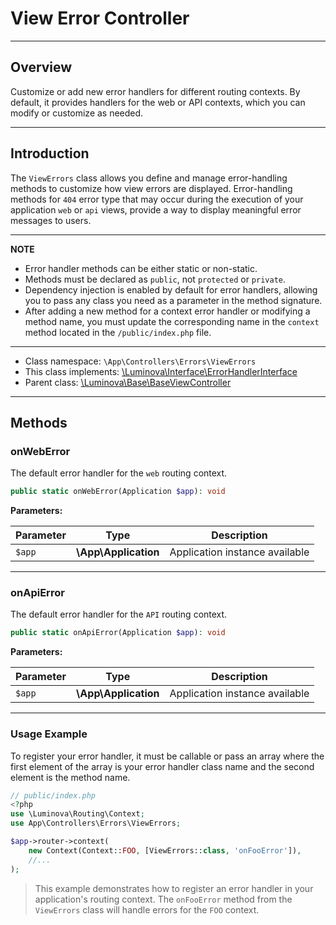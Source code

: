 # View Error Controller

***

## Overview

Customize or add new error handlers for different routing contexts. By default, it provides handlers for the web or API contexts, which you can modify or customize as needed.

***

## Introduction

The `ViewErrors` class allows you define and manage error-handling methods to customize how view errors are displayed. Error-handling methods for `404` error type that may occur during the execution of your application `web` or `api` views, provide a way to display meaningful error messages to users.

***

**NOTE**

- Error handler methods can be either static or non-static.
- Methods must be declared as `public`, not `protected` or `private`.
- Dependency injection is enabled by default for error handlers, allowing you to pass any class you need as a parameter in the method signature.
- After adding a new method for a context error handler or modifying a method name, you must update the corresponding name in the `context` method located in the `/public/index.php` file.

***

* Class namespace: `\App\Controllers\Errors\ViewErrors`
* This class implements:
[\Luminova\Interface\ErrorHandlerInterface](/interface/classes.md#errorhandlerinterface)
* Parent class: [\Luminova\Base\BaseViewController](/base/view.md)

***

## Methods

### onWebError

The default error handler for the `web` routing context.

```php
public static onWebError(Application $app): void
```

**Parameters:**

| Parameter | Type | Description |
|-----------|------|-------------|
| `$app` | **\App\Application** | Application instance available |

***

### onApiError

The default error handler for the `API` routing context.

```php
public static onApiError(Application $app): void
```

**Parameters:**

| Parameter | Type | Description |
|-----------|------|-------------|
| `$app` | **\App\Application** | Application instance available |

***

### Usage Example

To register your error handler, it must be callable or pass an array where the first element of the array is your error handler class name and the second element is the method name.

```php
// public/index.php
<?php
use \Luminova\Routing\Context;
use App\Controllers\Errors\ViewErrors;

$app->router->context( 
	new Context(Context::FOO, [ViewErrors::class, 'onFooError']),
	//...
);
``` 

> This example demonstrates how to register an error handler in your application's routing context. The `onFooError` method from the `ViewErrors` class will handle errors for the `FOO` context.